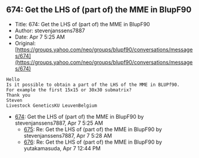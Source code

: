 ## 674: Get the LHS of (part of) the MME in BlupF90

- Title: 674: Get the LHS of (part of) the MME in BlupF90
- Author: stevenjanssens7887
- Date: Apr 7 5:25 AM
- Original: [https://groups.yahoo.com/neo/groups/blupf90/conversations/messages/674](https://groups.yahoo.com/neo/groups/blupf90/conversations/messages/674)

```
Hello
Is it possible to obtain a part of the LHS of the MME in BLUPf90.
For example the first 15x15 or 30x30 submatrix?
Thank you
Steven
Livestock GeneticsKU LeuvenBelgium
```

- [674](0674.md): Get the LHS of (part of) the MME in BlupF90 by stevenjanssens7887, Apr 7 5:25 AM
    - [675](0675.md): Re: Get the LHS of (part of) the MME in BlupF90 by stevenjanssens7887, Apr 7 5:28 AM
    - [676](0676.md): Re: Get the LHS of (part of) the MME in BlupF90 by yutakamasuda, Apr 7 12:44 PM
